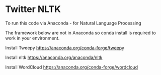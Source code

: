 # Twitter NLTK

To run this code via Anaconda - for Natural Language Processing

The framework below are not in Anaconda so conda install is required to work in your environment.

Install Tweepy
https://anaconda.org/conda-forge/tweepy

Install nltk
https://anaconda.org/anaconda/nltk

Install WordCloud
https://anaconda.org/conda-forge/wordcloud
